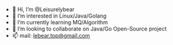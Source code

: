 - 👋 Hi, I’m @Leisurelybear
- 👀 I’m interested in Linux/Java/Golang
- 🌱 I’m currently learning MQ/Algorithm
- 💞️ I’m looking to collaborate on Java/Go Open-Source project
- 📫 mail: lebear.top@gmail.com
<!---
Leisurelybear/Leisurelybear is a ✨ special ✨ repository because its `README.md` (this file) appears on your GitHub profile.
You can click the Preview link to take a look at your changes.
--->
